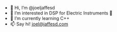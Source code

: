 - 👋 Hi, I’m @joeljaffesd
- 👀 I’m interested in DSP for Electric Instruments 🎸
- 🌱 I’m currently learning C++
- 📫 Say hi! joel@jaffesd.com

<!---
joeljaffesd/joeljaffesd is a ✨ special ✨ repository because its `README.md` (this file) appears on your GitHub profile.
You can click the Preview link to take a look at your changes.
--->
